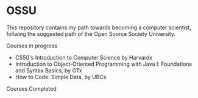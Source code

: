 # OSSU

This repository contains my path towards becoming a computer scientist, follwing the suggested path of the Open Source Society University. 

Courses in progress
- CS50's Introduction to Computer Science by Harvardx
- Introduction to Object-Oriented Programming with Java I: Foundations and Syntax Basics, by GTx
- How to Code: Simple Data, by UBCx

Courses Completed
